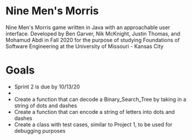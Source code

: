 # Nine Men's Morris
Nine Men's Morris game written in Java with an approachable user interface.
Developed by Ben Garver, Nik McKnight, Justin Thomas, and Mohamud Abdi in Fall 2020 
  for the purpose of studying Foundations of Software Engineering at the University of Missouri - Kansas City


# Goals
* Sprint 2 is due by 10/13/20
* 
* Create a function that can decode a Binary_Search_Tree by taking in a string of dots and dashes
* Create a function that can encode a string of letters into dots and dashes
* Create a class with test cases, similar to Project 1, to be used for debugging purposes
